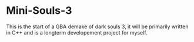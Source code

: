 # Mini-Souls-3
This is the start of a GBA demake of dark souls 3, it will be primarily written in C++ and is a longterm developement project for myself.
